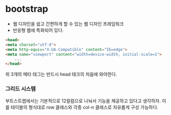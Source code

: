 # bootstrap

- 웹 디자인을 쉽고 간편하게 할 수 있는 웹 디자인 프레임워크
- 반응형 웹에 특화되어 있다.



```html
<head>
<meta charset="utf-8">
<meta http-equiv="X-UA-Compatible" content="IE=edge">
<meta name="viewport" content="width=device-width, initial-scale=1">
    ...
</head>
```

위 3개의 메타 태그는 반드시 head 태크의 처음에 와야한다.



### 그리드 시스템

부트스트랩에서는 기본적으로 12컬럼으로 나눠서 기능을 제공하고 있다고 생각하자. 이를 테이블의 형식대로 row 클래스와 각종 col-n 클래스로 자유롭게 구성 가능하다.